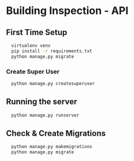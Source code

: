 # Building Inspection - API

## First Time Setup
```bash
  virtualenv venv
  pip install -r requirements.txt
  python manage.py migrate
```
### Create Super User
```bash
  python manage.py createsuperuser
```
## Running the server
```bash
  python manage.py runserver
```
## Check & Create Migrations
```bash
  python manage.py makemigrations
  python manage.py migrate
```
